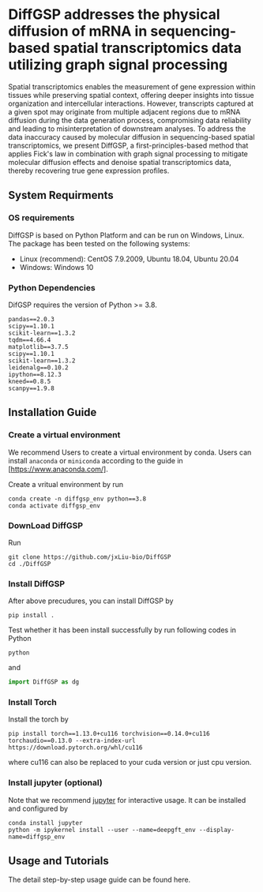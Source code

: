 # DiffGSP addresses the physical diffusion of mRNA in sequencing-based spatial transcriptomics data utilizing graph signal processing
Spatial transcriptomics enables the measurement of gene expression within tissues while preserving spatial context, offering deeper insights into tissue organization and intercellular interactions. However, transcripts captured at a given spot may originate from multiple adjacent regions due to mRNA diffusion during the data generation process, compromising data reliability and leading to misinterpretation of downstream analyses. To address the data inaccuracy caused by molecular diffusion in sequencing-based spatial transcriptomics, we present DiffGSP, a first-principles-based method that applies Fick's law in combination with graph signal processing to mitigate molecular diffusion effects and denoise spatial transcriptomics data, thereby recovering true gene expression profiles.


## System Requirments
### OS requirements
DiffGSP is based on Python Platform and can be run on Windows, Linux. The package has been tested on 
the following systems:

- Linux (recommend): CentOS 7.9.2009, Ubuntu 18.04, Ubuntu 20.04 
- Windows: Windows 10

### Python Dependencies
DifGSP requires the version of Python >= 3.8.


```
pandas==2.0.3
scipy==1.10.1
scikit-learn==1.3.2
tqdm==4.66.4
matplotlib==3.7.5
scipy==1.10.1
scikit-learn==1.3.2
leidenalg==0.10.2
ipython==8.12.3
kneed==0.8.5
scanpy==1.9.8

```

## Installation Guide

### Create a virtual environment
We recommend Users to create a virtual environment by conda. Users can
install ```anaconda``` or ```miniconda``` according to the guide in [https://www.anaconda.com/].

Create a vritual environment by run

```shell
conda create -n diffgsp_env python==3.8
conda activate diffgsp_env
```

### DownLoad DiffGSP
Run
```shell
git clone https://github.com/jxLiu-bio/DiffGSP
cd ./DiffGSP

```

### Install DiffGSP
After above precudures, you can install DiffGSP by
```shell
pip install .
```

Test whether it has been install successfully by run following codes in Python
```shell
python
``` 
and 
```Python
import DiffGSP as dg
```
### Install Torch

Install the torch by
```shell
pip install torch==1.13.0+cu116 torchvision==0.14.0+cu116 torchaudio==0.13.0 --extra-index-url https://download.pytorch.org/whl/cu116
```
where cu116 can also be replaced to your cuda version or just cpu version.

### Install jupyter (optional)
Note that we recommend [jupyter](https://jupyter.org/) for interactive usage. It can be installed and configured by

```shell
conda install jupyter
python -m ipykernel install --user --name=deepgft_env --display-name=diffgsp_env
```

## Usage and Tutorials
The detail step-by-step usage guide can be found here.





